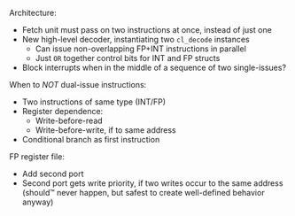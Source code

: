 Architecture:
- Fetch unit must pass on two instructions at once, instead of just one
- New high-level decoder, instantiating two `cl_decode` instances
  - Can issue non-overlapping FP+INT instructions in parallel
  - Just `OR` together control bits for INT and FP structs
- Block interrupts when in the middle of a sequence of two single-issues?

When to *NOT* dual-issue instructions:
- Two instructions of same type (INT/FP)
- Register dependence:
  - Write-before-read
  - Write-before-write, if to same address
- Conditional branch as first instruction

FP register file:
 - Add second port
 - Second port gets write priority, if two writes occur to the same address (should™ never happen, but safest to create well-defined behavior anyway)
